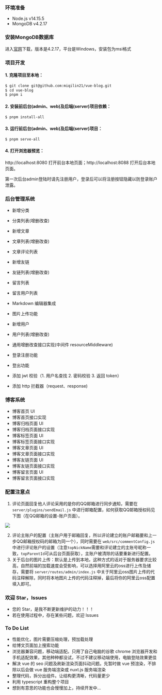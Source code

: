 ### 环境准备

- Node.js v14.15.5
- MongoDB v4.2.17

### 安装MongoDB数据库

进入[官网](https://www.mongodb.com/try/download/community)下载，版本是4.2.17，平台是Windows，安装包为msi格式

### 项目开发

#### 1. 克隆项目至本地：

```sh
$ git clone git@github.com:miqilin21/vue-blog.git
$ cd vue-blog
$ pnpm i
```

#### 2. 安装前后台(admin、web)及后端(server)项目依赖：

```sh
$ pnpm install-all
```

#### 3. 运行前后台(admin、web)及后端(server)项目：

```sh
$ pnpm serve-all
```

#### 4. 打开浏览器预览：

http://localhost:8080 打开前台本地页面；http://localhost:8088 打开后台本地页面。

第一次后台admin登陆时请先注册用户，登录后可以将注册按钮隐藏以防登录账户泄露。

### 后台管理系统

- 新增分类
- 分类列表(增删改查)

- 新增文章
- 文章列表(增删改查)

- 文章评论列表

- 新增友链
- 友链列表(增删改查)

- 留言列表

- 留言用户列表

- Markdown 编辑器集成
- 图片上传功能

- 新增用户
- 用户列表(增删改查)

- 通用增删改查接口实现(中间件 resourceMiddleware)

- 登录注册功能
- 登出功能
- 添加 jwt 校验（1. 用户名查找 2. 密码校验 3. 返回 token）
- 添加 http 拦截器（request、response)

### 博客系统

- 博客首页 UI
- 博客首页接口实现
- 博客归档页面 UI
- 博客归档页面接口实现
- 博客标签页面 UI
- 博客标签页面接口实现
- 博客文章页面 UI
- 博客文章页面接口实现
- 博客友链页面 UI
- 博客友链页面接口实现
- 博客留言页面 UI
- 博客留言页面接口实现

### 配置注意点

1. 评论页面回复他人评论采用的是你的QQ邮箱进行同步通知，需要在 `server/plugins/sendEmail.js` 中进行邮箱配置，如何获取QQ邮箱授权码见下图（在QQ邮箱的设置-账户页面）。

![](https://miqilin-blog.oss-cn-shenzhen.aliyuncs.com/qq-shouquanma.png)

2. 评论主账户的配置（主账户用于邮箱回复，所以评论建立的账户邮箱要和上一步QQ邮箱授权码的邮箱为同一个），同时需要在 `web/src/commentConfig.js` 中进行评论账户的设置（注意`topNickName`需要和评论建立的主账号昵称一致，`topParentId`可从后台页面获取），主账户被清除的话要重新进行配置。
3. 关于后台的图片上传：默认是上传到本地，这种方式的话对于服务器要求比较高，自然前端的加载速度会受影响，可以选择用阿里云的oss进行上传及储存，需要将 `server/routes/admin/index.js` 中关于阿里云oss图片上传的代码注释解除，同时将本地图片上传的代码注释掉，最后将你的阿里云oss配置填入即可。


### 欢迎 Star，Issues

- 您的 Star，是我不断更新维护的动力！！！
- 若在使用过程中，存在某些问题，欢迎 Issues

### To Do List

- 性能优化，图片需要压缩处理，预加载处理
- 给博文页面加上搜索功能
- 浏览器兼容问题，移动端适配。只用了自己电脑的谷歌 chrome 浏览器开发和手机适配效果，其他种种都没试，不过不建议移动端使用，电脑登陆效果更佳
- 解决 vue 的 seo 问题及刷新渲染页面抖动问题。先暂时做 vue 预渲染，不排除以后会做 vue 服务端渲染或 nuxt.js 服务端渲染
- 整理代码，拆分出组件。让结构更清晰，代码量更少
- 利用 typescript 重构整个项目
- 想到有意思的功能也会慢慢加上，持续开发中...